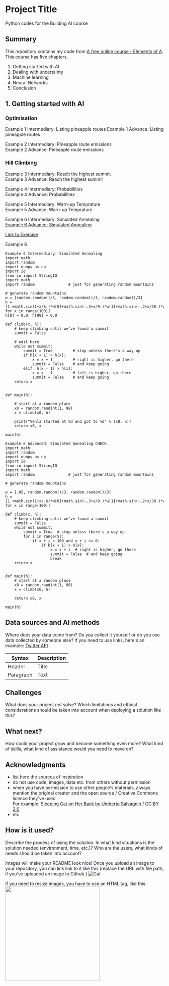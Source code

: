 <!-- This is the markdown template for the final project of the Building AI course, 
created by Reaktor Innovations and University of Helsinki. 
Copy the template, paste it to your GitHub README and edit! -->

# Project Title
Python codes for the Building AI course 

## Summary
This repository contains my code from [A free online course - Elements of A](https://buildingai.elementsofai.com/). This course has five chapters.
1.	Getting started with AI
3.	Dealing with uncertainty
4.	Machine learning
5.	Neural Networks
6.	Conclusion


## 1. Getting started with AI
### Optimisation
Example 1 Intermediary: Listing pineapple routes
Example 1 Advance: Listing pineapple routes

Example 2 Intermediary: Pineapple route emissions <br>
Example 2 Advance: Pineapple route emissions

### Hill Climbing
Example 3 Intermediary: Reach the highest summit <br>
Example 3 Advance:  Reach the highest summit

Example 4 Intermediary: Probabilities <br>
Example 4 Advance: Probabilities

Example 5 Intermediary: Warn-up Temprature <br>
Example 5 Advance:  Warn-up Temprature

Example 6 Intermediary: Simulated Annealing <br>
[Example 6 Advance:  Simulated Annealing](./docs/README.md)

[Link to Exercise](./Exercise)






Example 6
```
Example 6 Intermediary: Simulated Annealing
import math
import random
import numpy as np
import io
from io import StringIO
import math
import random             	# just for generating random mountains                                 	 

# generate random mountains                                                                               	 
w = [random.random()/3, random.random()/3, random.random()/3]
h = [1.+math.sin(1+x/6.)*w[0]+math.sin(-.3+x/9.)*w[1]+math.sin(-.2+x/30.)*w[2] for x in range(100)]
h[0] = 0.0; h[99] = 0.0

def climb(x, h):
    # keep climbing until we've found a summit
    summit = False

    # edit here
    while not summit:
        summit = True         # stop unless there's a way up
        if h[x + 1] > h[x]:
            x = x + 1         # right is higher, go there
            summit = False    # and keep going
        elif  h[x - 1] > h[x]:
            x = x - 1         # left is higher, go there
            summit = False    # and keep going
    return x


def main(h):

    # start at a random place                                                                                  	 
    x0 = random.randint(1, 98)
    x = climb(x0, h)

    print("Venla started at %d and got to %d" % (x0, x))
    return x0, x

main(h)
```

```
Example 6 Advanced: Simulated Annealing CHECK
import math
import random
import numpy as np
import io
from io import StringIO
import math
import random             	# just for generating random mountains                                 	 

# generate random mountains                                                                               	 

w = [.05, random.random()/3, random.random()/3]
h = [1.+math.sin(1+x/.6)*w[0]+math.sin(-.3+x/9.)*w[1]+math.sin(-.2+x/30.)*w[2] for x in range(100)]

def climb(x, h):
    # keep climbing until we've found a summit
    summit = False
    while not summit:
        summit = True  # stop unless there's a way up
        for i in range(5):
            if x + i < 100 and x + i >= 0:
                if h[x + i] > h[x]:
                    x = x + i  # right is higher, go there
                    summit = False  # and keep going
                    break
    return x


def main(h):
    # start at a random place                                                                                  	 
    x0 = random.randint(1, 98)
    x = climb(x0, h)

    return x0, x

main(h)
```



## Data sources and AI methods
Where does your data come from? Do you collect it yourself or do you use data collected by someone else?
If you need to use links, here's an example:
[Twitter API](https://developer.twitter.com/en/docs)

| Syntax      | Description |
| ----------- | ----------- |
| Header      | Title       |
| Paragraph   | Text        |

## Challenges

What does your project _not_ solve? Which limitations and ethical considerations should be taken into account when deploying a solution like this?

## What next?

How could your project grow and become something even more? What kind of skills, what kind of assistance would you  need to move on? 


## Acknowledgments

* list here the sources of inspiration 
* do not use code, images, data etc. from others without permission
* when you have permission to use other people's materials, always mention the original creator and the open source / Creative Commons licence they've used
  <br>For example: [Sleeping Cat on Her Back by Umberto Salvagnin](https://commons.wikimedia.org/wiki/File:Sleeping_cat_on_her_back.jpg#filelinks) / [CC BY 2.0](https://creativecommons.org/licenses/by/2.0)
* etc

## How is it used?

Describe the process of using the solution. In what kind situations is the solution needed (environment, time, etc.)? Who are the users, what kinds of needs should be taken into account?

Images will make your README look nice!
Once you upload an image to your repository, you can link link to it like this (replace the URL with file path, if you've uploaded an image to Github.)
![Cat](https://upload.wikimedia.org/wikipedia/commons/5/5e/Sleeping_cat_on_her_back.jpg)

If you need to resize images, you have to use an HTML tag, like this:
<img src="https://upload.wikimedia.org/wikipedia/commons/5/5e/Sleeping_cat_on_her_back.jpg" width="300">
